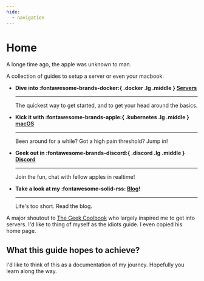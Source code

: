 ```yaml
---
hide:
  - navigation
---
```


# Home


A longe time ago, the apple was unknown to man. 

A collection of guides to setup a server or even your macbook. 

<div class="grid cards" markdown>

- **Dive into :fontawesome-brands-docker:{ .docker .lg .middle } [Servers](/server/)**

    ---

    The quickest way to get started, and to get your head around the basics.

- **Kick it with :fontawesome-brands-apple:{ .kubernetes .lg .middle } [macOS](/macos/)**

    ---

    Been around for a while? Got a high pain threshold? Jump in!

- **Geek out in :fontawesome-brands-discord:{ .discord .lg .middle } [Discord]()**

    ---

    Join the fun, chat with fellow apples in realtime!

- **Take a look at my :fontawesome-solid-rss: [Blog](/blog/)!**

    ---

    Life's too short. Read the blog. 

</div>

A major shoutout to [The Geek Coolbook](https://geek-cookbook.funkypenguin.co.nz/) who largely inspired me to get into servers. I'd like to thing of myself as the idiots guide. I even copied his home page. 

## What this guide hopes to achieve? 

I'd like to think of this as a documentation of my journey. Hopefully you learn along the way. 